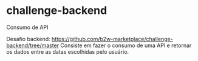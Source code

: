 # challenge-backend
Consumo de API

Desafio backend: https://github.com/b2w-marketplace/challenge-backend/tree/master
Consiste em fazer o consumo de uma API e retornar os dados entre as datas escolhidas pelo usuário.
